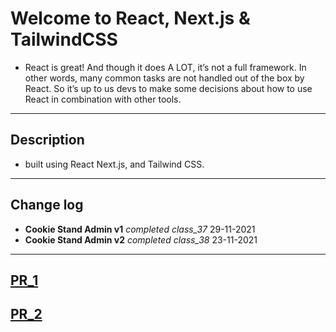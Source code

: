 # Welcome to React, Next.js & TailwindCSS

* React is great! And though it does A LOT, it’s not a full framework. In other words, many common tasks are not handled out of the box by React. So it’s up to us devs to make some decisions about how to use React in combination with other tools.

---

## Description

- built using React Next.js, and Tailwind CSS.

---

## Change log

- **Cookie Stand Admin v1**  _completed class_37_  29-11-2021
- **Cookie Stand Admin v2**  _completed class_38_  23-11-2021

---

## [PR_1](https://github.com/BasharTaamneh/cookie-stand-admin/pull/1)
## [PR_2](https://github.com/BasharTaamneh/cookie-stand-admin/pull/2)